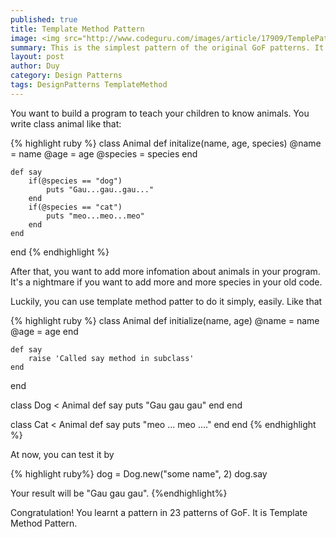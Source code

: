 ```yaml
---
published: true
title: Template Method Pattern
image: <img src="http://www.codeguru.com/images/article/17909/TemplePattern.png" alt="rails"><br><br>
summary: This is the simplest pattern of the original GoF patterns. It helps you to vary an algorithm, one way to do so is to code the invariant part in a base class and to encapsulate the variable parts in methods that are defined by a number of subclasses.
layout: post
author: Duy
category: Design Patterns
tags: DesignPatterns TemplateMethod
---
```


You want to build a program to teach your children to know animals. You write class animal like that:

{% highlight ruby %}
class Animal
	def initalize(name, age, species)
		@name = name
		@age = age
		@species = species
	end

	def say
		if(@species == "dog") 
			puts "Gau...gau..gau..."
		end
		if(@species == "cat") 
			puts "meo...meo...meo"
		end
	end 
end
{% endhighlight %}

After that, you want to add more infomation about animals in your program. It's a nightmare if you want to add more and more species in your old code.

Luckily, you can use template method patter to do it simply, easily. Like that

{% highlight ruby %}
class  Animal
	def initialize(name, age)
		@name = name
		@age = age
	end

	def say
		raise 'Called say method in subclass'
	end
end

class Dog < Animal
	def say
		puts "Gau gau gau"
	end
end

class Cat < Animal
	def say
		puts "meo ... meo ...."
	end
end
{% endhighlight %}

At now, you can test it by 

{% highlight ruby%}
dog = Dog.new("some name", 2)
dog.say

Your result will be "Gau gau gau".
{%endhighlight%}

Congratulation! You learnt a pattern in 23 patterns of GoF. It is Template Method Pattern.